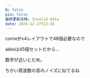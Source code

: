 ```yaml
---
Q: false
pin: false
最終更新日時: Invalid date
date: 2024-12-27T22:34
---
```

corneがv4レイアウトで48個必要なので

akkoは45個セットだから…

  

数字が近いとだめ。

ちかい周波数の音のノイズに似てるね